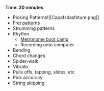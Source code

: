**Time: 20 minutes**
- Picking Patterns![[Capafsdasfsture.png]]
- Fret patterns
- Strumming patterns
- Rhythm
	- [Metronome boot camp](https://learn.guitaros.com/courses/377490/lectures/5844308)
	- Recording onto computer
- Bending
- Chord changes
- Spider-walk
- Vibrato
- Pulls offs, tapping, slides, etc
- Pick accuracy
- String skipping